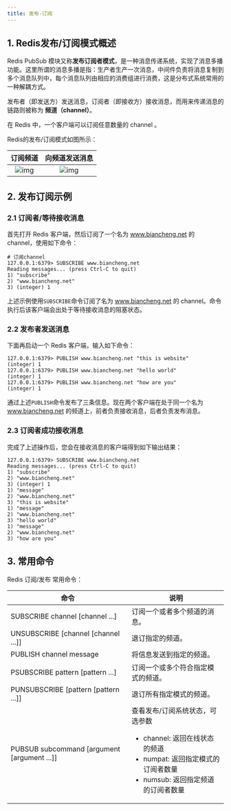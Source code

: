 ```yaml
---
title: 发布-订阅
---
```


## 1. Redis发布/订阅模式概述

Redis PubSub 模块又称**发布订阅者模式**，是一种消息传递系统，实现了消息多播功能。这里所谓的消息多播是指：生产者生产一次消息，中间件负责将消息复制到多个消息队列中，每个消息队列由相应的消费组进行消费，这是分布式系统常用的一种解耦方式。

发布者（即发送方）发送消息，订阅者（即接收方）接收消息，而用来传递消息的链路则被称为 **频道（channel）**。

在 Redis 中，一个客户端可以订阅任意数量的 channel 。

Redis的发布/订阅模式如图所示：

|                           订阅频道                           |                        向频道发送消息                        |
| :----------------------------------------------------------: | :----------------------------------------------------------: |
| ![img](https://figure-bed.chua-n.com/数据库/Redis/pubsub1.png) | ![img](https://figure-bed.chua-n.com/数据库/Redis/pubsub2.png) |

## 2. 发布订阅示例

### 2.1 订阅者/等待接收消息

首先打开 Redis 客户端，然后订阅了一个名为 www.biancheng.net 的 channel，使用如下命令：

```
# 订阅channel
127.0.0.1:6379> SUBSCRIBE www.biancheng.net
Reading messages... (press Ctrl-C to quit)
1) "subscribe"
2) "www.biancheng.net"
3) (integer) 1 
```

上述示例使用`SUBSCRIBE`命令订阅了名为 www.biancheng.net 的 channel。命令执行后该客户端会出处于等待接收消息的阻塞状态。

### 2.2 发布者发送消息

下面再启动一个 Redis 客户端，输入如下命令：

```
127.0.0.1:6379> PUBLISH www.biancheng.net "this is website"
(integer) 1
127.0.0.1:6379> PUBLISH www.biancheng.net "hello world"
(integer) 1
127.0.0.1:6379> PUBLISH www.biancheng.net "how are you"
(integer) 1
```

通过上述`PUBLISH`命令发布了三条信息。现在两个客户端在处于同一个名为 www.biancheng.net 的频道上，前者负责接收消息，后者负责发布消息。

### 2.3 订阅者成功接收消息

完成了上述操作后，您会在接收消息的客户端得到如下输出结果：

```
127.0.0.1:6379> SUBSCRIBE www.biancheng.net
Reading messages... (press Ctrl-C to quit)
1) "subscribe"
2) "www.biancheng.net"
3) (integer) 1
1) "message"
2) "www.biancheng.net"
3) "this is website"
1) "message"
2) "www.biancheng.net"
3) "hello world"
1) "message"
2) "www.biancheng.net"
3) "how are you"
```

## 3. 常用命令

Redis 订阅/发布 常用命令：

| 命令                                        | 说明                                                         |
| ------------------------------------------- | ------------------------------------------------------------ |
| SUBSCRIBE channel [channel ...]             | 订阅一个或者多个频道的消息。                                 |
| UNSUBSCRIBE [channel [channel ...]]         | 退订指定的频道。                                             |
| PUBLISH channel message                     | 将信息发送到指定的频道。                                     |
| PSUBSCRIBE pattern [pattern ...]            | 订阅一个或多个符合指定模式的频道。                           |
| PUNSUBSCRIBE [pattern [pattern ...]]        | 退订所有指定模式的频道。                                     |
| PUBSUB subcommand [argument [argument ...]] | 查看发布/订阅系统状态，可选参数<ul><li>channel: 返回在线状态的频道</li><li>numpat: 返回指定模式的订阅者数量</li><li>numsub: 返回指定频道的订阅者数量</li></ul> |